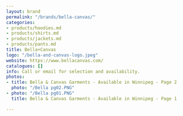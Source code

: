 ```yaml
---
layout: brand
permalink: "/brands/bella-canvas/"
categories:
- products/hoodies.md
- products/shirts.md
- products/jackets.md
- products/pants.md
title: Bella+Canvas
logo: "/bella-and-canvas-logo.jpeg"
website: https://www.bellacanvas.com/
catalogues: []
info: Call or email for selection and availability.
photos:
- title: Bella & Canvas Garments - Available in Winnipeg - Page 2
  photo: "/Bella pg02.PNG"
- photo: "/Bella pg01.PNG"
  title: Bella & Canvas Garments - Available in Winnipeg - Page 1

---
```

